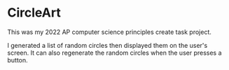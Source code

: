 # CircleArt

This was my 2022 AP computer science principles create task project.

I generated a list of random circles then displayed them on the user's screen.
It can also regenerate the random circles when the user presses a button.
